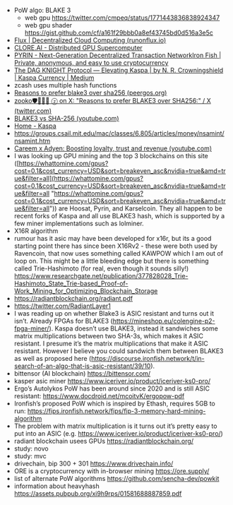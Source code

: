 - PoW algo: BLAKE 3
  - web gpu https://twitter.com/cmpeq/status/1771443836838924347
  - web gpu shader https://gist.github.com/cf/a161f29bbb0a8ef43745bd0d516a3e5c
- [Flux | Decentralized Cloud Computing (runonflux.io)](https://runonflux.io/)
- [CLORE.AI - Distributed GPU Supercomputer](https://clore.ai/)
- [PYRIN - Next-Generation Decentralized Transaction Network](https://pyrin.network/)[Iron Fish | Private, anonymous, and easy to use cryptocurrency](https://ironfish.network/)
- [The DAG KNIGHT Protocol — Elevating Kaspa | by N. R. Crowningshield | Kaspa Currency | Medium](https://medium.com/kaspa-currency/the-dag-knight-protocol-elevating-kaspa-13bf8b9cfeec)
- zcash uses multiple hash functions
- [Reasons to prefer blake3 over sha256 (peergos.org)](https://peergos.org/posts/blake3)
- [zooko🛡🦓🦓🦓 ⓩ on X: "Reasons to prefer BLAKE3 over SHA256:" / X (twitter.com)](https://twitter.com/zooko/status/1652743779932045313?t=0EyK_5TMmZxO_IJh_xyfmg&s=19)
- [BLAKE3 vs SHA-256 (youtube.com)](https://www.youtube.com/watch?v=41rPql9o41E)
- [Home - Kaspa](https://kaspa.org/)
- https://groups.csail.mit.edu/mac/classes/6.805/articles/money/nsamint/nsamint.htm
- [Careem x Adyen: Boosting loyalty, trust and revenue (youtube.com)](https://www.youtube.com/watch?v=WfoqHvaU2kA)
- I was looking up GPU mining and the top 3 blockchains on this site ([https://whattomine.com/gpus?cost=0.1&cost_currency=USD&sort=breakeven_asc&nvidia=true&amd=true&filter=all](https://whattomine.com/gpus?cost=0.1&cost_currency=USD&sort=breakeven_asc&nvidia=true&amd=true&filter=all "https://whattomine.com/gpus?cost=0.1&cost_currency=USD&sort=breakeven_asc&nvidia=true&amd=true&filter=all")) are Hoosat, Pyrin, and Karselcoin. They all happen to be recent forks of Kaspa and all use BLAKE3 hash, which is supported by a few miner implementations such as lolminer.
- X16R algorithm
- rumour has it asic may have been developed for x16r, but its a good starting point there has since been X16Rv2 - these were both used by Ravencoin, that now uses something called KAWPOW which I am out of loop on. This might be a little bleeding edge but there is something called Trie-Hashimoto (for real, even though it sounds silly!) https://www.researchgate.net/publication/377828028_Trie-Hashimoto_State_Trie-based_Proof-of-Work_Mining_for_Optimizing_Blockchain_Storage
- https://radiantblockchain.org/radiant.pdf
- https://twitter.com/RadiantLayer1
- I was reading up on whether Blake3 is ASIC resistant and turns out it isn’t. Already FPGAs for BLAKE3 (https://mineshop.eu/colengine-p2-fpga-miner/). Kaspa doesn’t use BLAKE3, instead it sandwiches some matrix multiplications between two SHA-3s, which makes it ASIC resistant. I presume it’s the matrix multiplications that make it ASIC resistant. However I believe you could sandwich them between BLAKE3 as well as proposed here (https://discourse.ironfish.network/t/in-search-of-an-algo-that-is-asic-resistant/39/10).
- bittensor (AI blockchain) https://bittensor.com/
- kasper asic miner https://www.iceriver.io/product/iceriver-ks0-pro/
- Ergo’s Autolykos PoW has been around since 2020 and is still ASIC resistant: https://www.docdroid.net/mcoitvK/ergopow-pdf
- Ironfish’s proposed PoW which is inspired by Ethash, requires 5GB to run: https://fips.ironfish.network/fips/fip-3-memory-hard-mining-algorithm
- The problem with matrix multiplication is it turns out it’s pretty easy to put into an ASIC (e.g. https://www.iceriver.io/product/iceriver-ks0-pro/)
- radiant blockchain usees GPUs https://radiantblockchain.org/
- study: novo
- study: mvc
- drivechain, bip 300 + 301 https://www.drivechain.info/
- ORE is a cryptocurrency with in-browser mining https://ore.supply/
- list of alternate PoW algorithms https://github.com/sencha-dev/powkit
- information about heavyhash https://assets.pubpub.org/xi9h9rps/01581688887859.pdf